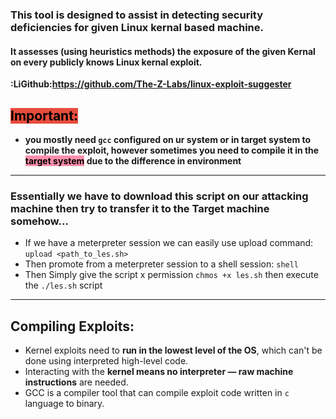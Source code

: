 
### This tool is designed to assist in detecting security deficiencies for given Linux kernal based machine. 
#### It assesses (using heuristics methods) the exposure of the given Kernal on every publicly knows Linux kernal exploit.


 **:LiGithub:https://github.com/The-Z-Labs/linux-exploit-suggester**

## **<mark style="background: #e74c3c;">Important:</mark>**
- **you mostly need `gcc` configured on ur system or in target system to compile the exploit, 
  however sometimes you need to compile it in the <mark style="background: #FF5582A6;">target system</mark> due to the difference in environment**

---

### Essentially we have to download this script on our attacking machine then try to transfer it to the Target machine somehow...
- If we have a meterpreter session we can easily use upload command: `upload <path_to_les.sh>`
- Then promote from a meterpreter session to a shell session: `shell`
- Then Simply give the script x permission `chmos +x les.sh` then execute the `./les.sh` script


--- 


## **Compiling Exploits:**

- Kernel exploits need to **run in the lowest level of the OS**, which can't be done using interpreted high-level code.
- Interacting with the **kernel means no interpreter — raw machine instructions** are needed.
- GCC is a compiler tool that can compile exploit code written in `c` language to binary.
